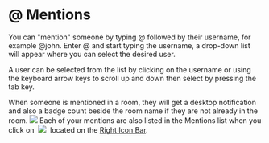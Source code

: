 # @ Mentions

You can "mention" someone by typing @ followed by their username, for example @john. Enter @ and start typing the username, a drop-down list will appear where you can select the desired user.

A user can be selected from the list by clicking on the username or using the keyboard arrow keys to scroll up and down then select by pressing the tab key.

When someone is mentioned in a room, they will get a desktop notification and also a badge count beside the room name if they are not already in the room.
![](/images/ucc-badgecount.png)
Each of your mentions are also listed in the Mentions list when you click on  ![](/images/ucc-mentions-icon.png)  located on the [Right Icon Bar][1].

[1]: /help/user-guide#right-icon-bar
